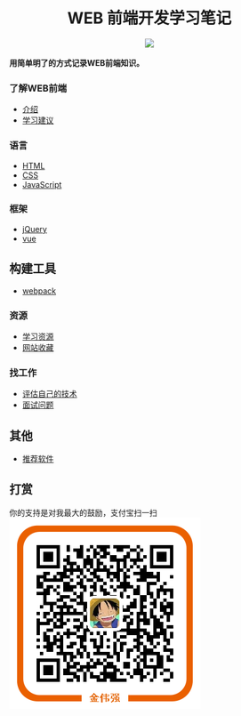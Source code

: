 <h1 align="center">WEB 前端开发学习笔记</h1>
<p align="center">
<a href="https://gitter.im/iamjoel/front-end-note"><img src="https://badges.gitter.im/Join Chat.svg"></a>
</p>

**用简单明了的方式记录WEB前端知识。**

### 了解WEB前端
* [介绍](intro/about.md)
* [学习建议](intro/suggest.md)

### 语言
* [HTML](language/html)
* [CSS](language/css)
* [JavaScript](language/js)

### 框架
* [jQuery](framework/jQuery)
* [vue](framework/vue)

## 构建工具
* [webpack](build-tool/webpack)

### 资源
* [学习资源](resource/bookmark/learn-resource.md)
* [网站收藏](resource/bookmark/README.md)

### 找工作
* [评估自己的技术](find-jobs/assessment)
* [面试问题](find-jobs/question.md)

## 其他
* [推荐软件](software)

## 打赏
你的支持是对我最大的鼓励，支付宝扫一扫  
<img src="alipay.png" align="center" alt="支付宝付款二维码">


